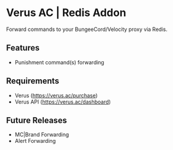 # Verus AC | Redis Addon

Forward commands to your BungeeCord/Velocity proxy via Redis.

## Features
* Punishment command(s) forwarding

## Requirements
* Verus (https://verus.ac/purchase)
* Verus API (https://verus.ac/dashboard)

## Future Releases
* MC|Brand Forwarding
* Alert Forwarding


